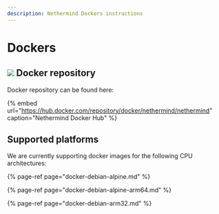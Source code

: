 ```yaml
---
description: Nethermind Dockers instructions
---
```


# Dockers

## ![](/img/pobrane.png) Docker repository

Docker repository can be found here:

{% embed url="https://hub.docker.com/repository/docker/nethermind/nethermind" caption="Nethermind Docker Hub" %}

## Supported platforms

We are currently supporting docker images for the following CPU architectures:

{% page-ref page="docker-debian-alpine.md" %}

{% page-ref page="docker-debian-alpine-arm64.md" %}

{% page-ref page="docker-debian-arm32.md" %}

